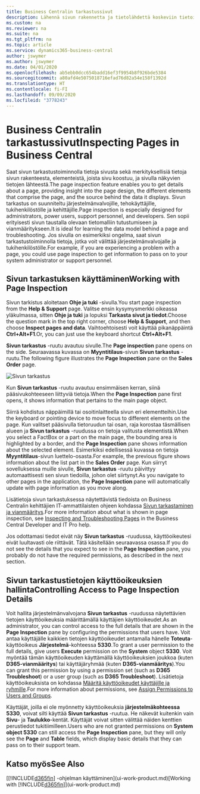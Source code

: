 ```yaml
---
title: Business Centralin tarkastussivut
description: Lähennä sivun rakennetta ja tietolähdettä koskeviin tietoihin sivun tarkastustoiminnolla. Sivun tarkastustoiminto sopii hyvin tietoja koskevien ongelmien vianmääritykseen.
ms.custom: na
ms.reviewer: na
ms.suite: na
ms.tgt_pltfrm: na
ms.topic: article
ms.service: dynamics365-business-central
author: jswymer
ms.author: jswymer
ms.date: 04/01/2020
ms.openlocfilehash: ab5ebb0dcc654badd16ef3f9954b8f926bde5384
ms.sourcegitcommit: a80afd4e5075018716efad76d82a54e158f1392d
ms.translationtype: HT
ms.contentlocale: fi-FI
ms.lasthandoff: 09/09/2020
ms.locfileid: "3778243"
---
```

# <a name="inspecting-pages-in-business-central"></a><span data-ttu-id="e4d3d-104">Business Centralin tarkastussivut</span><span class="sxs-lookup"><span data-stu-id="e4d3d-104">Inspecting Pages in Business Central</span></span>

<span data-ttu-id="e4d3d-105">Saat sivun tarkastustoiminnolla tietoja sivusta sekä merkityksellisiä tietoja sivun rakenteesta, elementeistä, joista sivu koostuu, ja sivulla näkyvien tietojen lähteestä.</span><span class="sxs-lookup"><span data-stu-id="e4d3d-105">The page inspection feature enables you to get details about a page, providing insight into the page design, the different elements that comprise the page, and the source behind the data it displays.</span></span> <span data-ttu-id="e4d3d-106">Sivun tarkastus on suunniteltu järjestelmänvalvojille, tehokäyttäjille, tukihenkilöstölle ja kehittäjille.</span><span class="sxs-lookup"><span data-stu-id="e4d3d-106">Page inspection is especially designed for administrators, power users, support personnel, and developers.</span></span> <span data-ttu-id="e4d3d-107">Sen sopii erityisesti sivun taustalla olevaan tietomalliin tutustumiseen ja vianmääritykseen.</span><span class="sxs-lookup"><span data-stu-id="e4d3d-107">It is ideal for learning the data model behind a page and troubleshooting.</span></span> <span data-ttu-id="e4d3d-108">Jos sivulla on esimerkiksi ongelma, saat sivun tarkastustoiminnolla tietoja, jotka voit välittää järjestelmänvalvojalle ja tukihenkilöstölle.</span><span class="sxs-lookup"><span data-stu-id="e4d3d-108">For example, if you are experiencing a problem with a page, you could use page inspection to get information to pass on to your system administrator or support personnel.</span></span>

## <a name="working-with-page-inspection"></a><span data-ttu-id="e4d3d-109">Sivun tarkastuksen käyttäminen</span><span class="sxs-lookup"><span data-stu-id="e4d3d-109">Working with Page Inspection</span></span>

<span data-ttu-id="e4d3d-110">Sivun tarkistus aloitetaan **Ohje ja tuki** -sivulla.</span><span class="sxs-lookup"><span data-stu-id="e4d3d-110">You start page inspection from the **Help & Support** page.</span></span> <span data-ttu-id="e4d3d-111">Valitse ensin kysymysmerkki oikeassa yläkulmassa, sitten **Ohje ja tuki** ja lopuksi **Tarkasta sivut ja tiedot**.</span><span class="sxs-lookup"><span data-stu-id="e4d3d-111">Choose the question mark in the top right corner, choose **Help & Support**, and then choose **Inspect pages and data**.</span></span> <span data-ttu-id="e4d3d-112">Vaihtoehtoisesti voit käyttää pikanäppäintä **Ctrl+Alt+F1**.</span><span class="sxs-lookup"><span data-stu-id="e4d3d-112">Or, you can just use the keyboard shortcut **Ctrl+Alt+F1**.</span></span>

<span data-ttu-id="e4d3d-113">**Sivun tarkastus** -ruutu avautuu sivulle.</span><span class="sxs-lookup"><span data-stu-id="e4d3d-113">The **Page inspection** pane opens on the side.</span></span> <span data-ttu-id="e4d3d-114">Seuraavassa kuvassa on **Myyntitilaus**-sivun **Sivun tarkastus** -ruutu.</span><span class="sxs-lookup"><span data-stu-id="e4d3d-114">The following figure illustrates the **Page Inspection** pane on the **Sales Order** page.</span></span>

![Sivun tarkastus](media/page-inspection-example.png)

<span data-ttu-id="e4d3d-116">Kun **Sivun tarkastus** -ruutu avautuu ensimmäisen kerran, siinä pääsivukohteeseen liittyviä tietoja.</span><span class="sxs-lookup"><span data-stu-id="e4d3d-116">When the **Page Inspection** pane first opens, it shows information that pertains to the main page object.</span></span>

<span data-ttu-id="e4d3d-117">Siirrä kohdistus näppäimillä tai osoitinlaitteella sivun eri elementteihin.</span><span class="sxs-lookup"><span data-stu-id="e4d3d-117">Use the keyboard or pointing device to move focus to different elements on the page.</span></span> <span data-ttu-id="e4d3d-118">Kun valitset pääsivulla tietoruudun tai osan, raja korostaa täsmällisen alueen ja **Sivun tarkastus** -ruudussa on tietoja valitusta elementistä.</span><span class="sxs-lookup"><span data-stu-id="e4d3d-118">When you select a FactBox or a part on the main page, the bounding area is highlighted by a border, and the **Page Inspection** pane shows information about the selected element.</span></span> <span data-ttu-id="e4d3d-119">Esimerkiksi edellisessä kuvassa on tietoja **Myyntitilaus**-sivun luettelo-osasta.</span><span class="sxs-lookup"><span data-stu-id="e4d3d-119">For example, the previous figure shows information about the list part in the **Sales Order** page.</span></span> <span data-ttu-id="e4d3d-120">Kun siirryt sovelluksessa muille sivulle, **Sivun tarkastus** -ruutu päivittyy automaattisesti sen sivun tiedoilla, johon olet siirtynyt.</span><span class="sxs-lookup"><span data-stu-id="e4d3d-120">As you navigate to other pages in the application, the **Page Inspection** pane will automatically update with page information as you move along.</span></span>

<span data-ttu-id="e4d3d-121">Lisätietoja sivun tarkastuksessa näytettävistä tiedoista on Business Centralin kehittäjien IT-ammattilaisten ohjeen kohdassa [Sivun tarkastaminen ja vianmääritys](/dynamics365/business-central/dev-itpro/developer/devenv-inspecting-pages).</span><span class="sxs-lookup"><span data-stu-id="e4d3d-121">For more information about what is shown in page inspection, see [Inspecting and Troubleshooting Pages](/dynamics365/business-central/dev-itpro/developer/devenv-inspecting-pages) in the Business Central Developer and IT Pro help.</span></span>

<span data-ttu-id="e4d3d-122">Jos odottamasi tiedot eivät näy **Sivun tarkastus** -ruudussa, käyttöoikeutesi eivät luultavasti ole riittävät. Tätä käsitellään seuraavassa osassa.</span><span class="sxs-lookup"><span data-stu-id="e4d3d-122">If you do not see the details that you expect to see in the **Page Inspection** pane, you probably do not have the required permissions, as described in the next section.</span></span>

## <a name="controlling-access-to-page-inspection-details"></a><span data-ttu-id="e4d3d-123">Sivun tarkastustietojen käyttöoikeuksien hallinta</span><span class="sxs-lookup"><span data-stu-id="e4d3d-123">Controlling Access to Page Inspection Details</span></span>

<span data-ttu-id="e4d3d-124">Voit hallita järjestelmänvalvojana **Sivun tarkastus** -ruudussa näytettävien tietojen käyttöoikeuksia määrittämällä käyttäjien käyttöoikeudet.</span><span class="sxs-lookup"><span data-stu-id="e4d3d-124">As an administrator, you can control access to the full details that are shown in the **Page Inspection** pane by configuring the permissions that users have.</span></span> <span data-ttu-id="e4d3d-125">Voit antaa käyttäjälle kaikkien tietojen käyttöoikeudet antamalla hänelle **Toteuta**-käyttöoikeus **Järjestelmä**-kohteessa **5330**.</span><span class="sxs-lookup"><span data-stu-id="e4d3d-125">To grant a user permission to the full details, give users **Execute** permission on the **System** object **5330**.</span></span> <span data-ttu-id="e4d3d-126">Voit myöntää tämän käyttöoikeuden käyttämällä käyttöoikeuksien joukkoa (kuten **D365-vianmääritys**) tai käyttäjäryhmää (kuten **D365-vianmääritys**).</span><span class="sxs-lookup"><span data-stu-id="e4d3d-126">You can grant this permission by using a permission set (such as **D365 Troubleshoot**) or a user group (such as **D365 Troubleshoot**).</span></span> <span data-ttu-id="e4d3d-127">Lisätietoja käyttöoikeuksista on kohdassa [Määritä käyttöoikeudet käyttäjille ja ryhmille](ui-define-granular-permissions.md).</span><span class="sxs-lookup"><span data-stu-id="e4d3d-127">For more information about permissions, see [Assign Permissions to Users and Groups](ui-define-granular-permissions.md).</span></span>

<span data-ttu-id="e4d3d-128">Käyttäjät, joilla ei ole myönnetty käyttöoikeuksia **järjestelmäkohteessa 5330**, voivat silti käyttää **Sivun tarkastus** -ruutua. He näkevät kuitenkin vain **Sivu**- ja **Taulukko**-kentät. Käyttäjät voivat sitten välittää näiden kenttien perustiedot tukitiimilleen.</span><span class="sxs-lookup"><span data-stu-id="e4d3d-128">Users who are not granted permissions on **System object 5330** can still access the **Page Inspection** pane, but they will only see the **Page** and **Table** fields, which display basic details that they can pass on to their support team.</span></span>

## <a name="see-also"></a><span data-ttu-id="e4d3d-129">Katso myös</span><span class="sxs-lookup"><span data-stu-id="e4d3d-129">See Also</span></span>

<span data-ttu-id="e4d3d-130">[[!INCLUDE[d365fin](includes/d365fin_md.md)] -ohjelman käyttäminen](ui-work-product.md)</span><span class="sxs-lookup"><span data-stu-id="e4d3d-130">[Working with [!INCLUDE[d365fin](includes/d365fin_md.md)]](ui-work-product.md)</span></span>  
